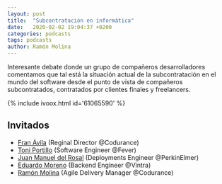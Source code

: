 ```yaml
---
layout: post
title:  "Subcontratación en informática"
date:   2020-02-02 19:04:37 +0200
categories: podcasts
tags: podcasts
author: Ramón Molina
---
```

Interesante debate donde un grupo de compañeros desarrolladores comentamos que tal está la situación actual de la subcontratación en el mundo del software desde el punto de vista de compañeros subcontratados, contratados por clientes finales y freelancers.

{% include ivoox.html id='61065590' %}


## Invitados
* [Fran Ávila](https://www.linkedin.com/in/fran-avila/) (Reginal Director @Codurance)
* [Toni Portillo](https://www.linkedin.com/in/toni-p-236082178/) (Software Engineer @Fever)
* [Juan Manuel del Rosal](https://www.linkedin.com/in/juan-manuel-del-rosal-vega-a174153b/) (Deployments Engineer @PerkinElmer)
* [Eduardo Moreno](https://www.linkedin.com/in/eduardo-moreno-jim%C3%A9nez-487078b0/) (Backend Engineer @Vintra)
* [Ramón Molina](https://www.linkedin.com/in/armolinamilla) (Agile Delivery Manager @Codurance)